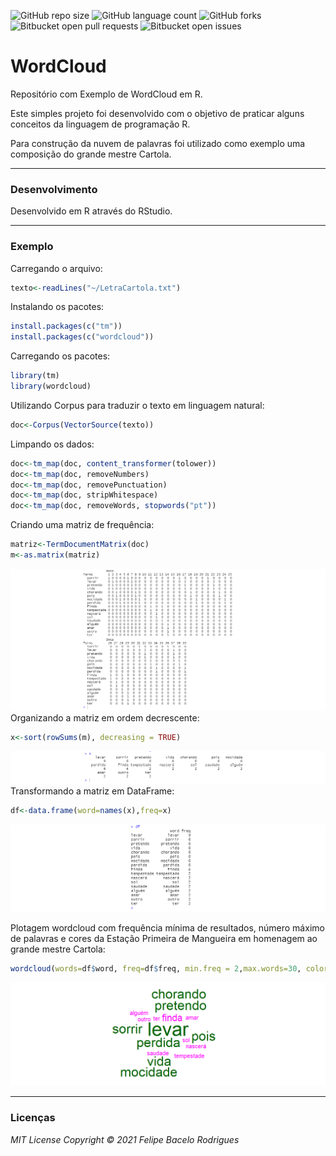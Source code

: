 ![GitHub repo size](https://img.shields.io/github/repo-size/felipebacelo/WordCloud?style=for-the-badge)
![GitHub language count](https://img.shields.io/github/languages/count/felipebacelo/WordCloud?style=for-the-badge)
![GitHub forks](https://img.shields.io/github/forks/felipebacelo/WordCloud?style=for-the-badge)
![Bitbucket open pull requests](https://img.shields.io/bitbucket/pr-raw/felipebacelo/WordCloud?style=for-the-badge)
![Bitbucket open issues](https://img.shields.io/bitbucket/issues/felipebacelo/WordCloud?style=for-the-badge)

# WordCloud
 
Repositório com Exemplo de WordCloud em R.

Este simples projeto foi desenvolvido com o objetivo de praticar alguns conceitos da linguagem de programação R.

Para construção da nuvem de palavras foi utilizado como exemplo uma composição do grande mestre Cartola.

***

### Desenvolvimento

Desenvolvido em R através do RStudio.

***

### Exemplo

Carregando o arquivo:
```r
texto<-readLines("~/LetraCartola.txt")
```
Instalando os pacotes:
```r
install.packages(c("tm"))
install.packages(c("wordcloud"))
```
Carregando os pacotes:
```r
library(tm)
library(wordcloud)
```
Utilizando Corpus para traduzir o texto em linguagem natural:
```r
doc<-Corpus(VectorSource(texto))
```
Limpando os dados:
```r
doc<-tm_map(doc, content_transformer(tolower))
doc<-tm_map(doc, removeNumbers)
doc<-tm_map(doc, removePunctuation)
doc<-tm_map(doc, stripWhitespace)
doc<-tm_map(doc, removeWords, stopwords("pt"))
```
Criando uma matriz de frequência:
```r
matriz<-TermDocumentMatrix(doc)
m<-as.matrix(matriz)
```
![Image1](https://github.com/felipebacelo/WordCloud/blob/main/IMAGES/Image1.png)
Organizando a matriz em ordem decrescente:
```r
x<-sort(rowSums(m), decreasing = TRUE)
```
![Image2](https://github.com/felipebacelo/WordCloud/blob/main/IMAGES/Image2.png)
Transformando a matriz em DataFrame:
```r
df<-data.frame(word=names(x),freq=x)
```
![Image3](https://github.com/felipebacelo/WordCloud/blob/main/IMAGES/Image3.png)

Plotagem wordcloud com frequência mínima de resultados, número máximo de palavras e cores da Estação Primeira de Mangueira em homenagem ao grande mestre Cartola:
```r
wordcloud(words=df$word, freq=df$freq, min.freq = 2,max.words=30, colors = c("magenta", "darkgreen")) 
```
![Image4](https://github.com/felipebacelo/WordCloud/blob/main/IMAGES/Image4.png)

***

### Licenças

_MIT License Copyright © 2021 Felipe Bacelo Rodrigues_
